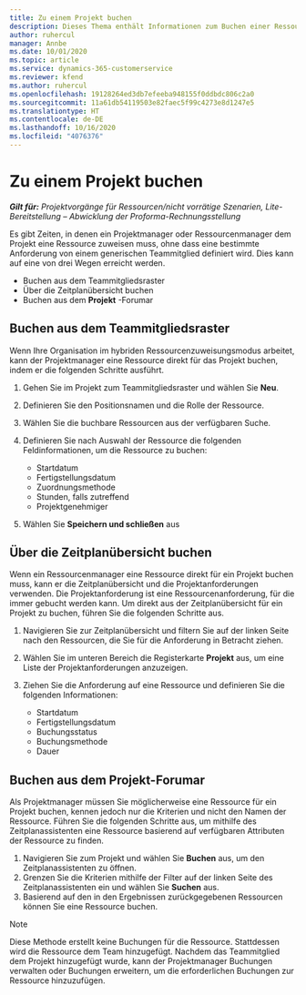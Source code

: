 ```yaml
---
title: Zu einem Projekt buchen
description: Dieses Thema enthält Informationen zum Buchen einer Ressource für ein Projekt.
author: ruhercul
manager: Annbe
ms.date: 10/01/2020
ms.topic: article
ms.service: dynamics-365-customerservice
ms.reviewer: kfend
ms.author: ruhercul
ms.openlocfilehash: 19128264ed3db7efeeba948155f0ddbdc806c2a0
ms.sourcegitcommit: 11a61db54119503e82faec5f99c4273e8d1247e5
ms.translationtype: HT
ms.contentlocale: de-DE
ms.lasthandoff: 10/16/2020
ms.locfileid: "4076376"
---
```

# <a name="book-to-a-project"></a>Zu einem Projekt buchen

_**Gilt für:** Projektvorgänge für Ressourcen/nicht vorrätige Szenarien, Lite-Bereitstellung – Abwicklung der Proforma-Rechnungsstellung_

Es gibt Zeiten, in denen ein Projektmanager oder Ressourcenmanager dem Projekt eine Ressource zuweisen muss, ohne dass eine bestimmte Anforderung von einem generischen Teammitglied definiert wird. Dies kann auf eine von drei Wegen erreicht werden.

- Buchen aus dem Teammitgliedsraster
- Über die Zeitplanübersicht buchen
- Buchen aus dem **Projekt** -Forumar

## <a name="book-from-the-team-member-grid"></a>Buchen aus dem Teammitgliedsraster

Wenn Ihre Organisation im hybriden Ressourcenzuweisungsmodus arbeitet, kann der Projektmanager eine Ressource direkt für das Projekt buchen, indem er die folgenden Schritte ausführt.

1. Gehen Sie im Projekt zum Teammitgliedsraster und wählen Sie **Neu**.
2. Definieren Sie den Positionsnamen und die Rolle der Ressource.
3. Wählen Sie die buchbare Ressourcen aus der verfügbaren Suche.
4. Definieren Sie nach Auswahl der Ressource die folgenden Feldinformationen, um die Ressource zu buchen:

    - Startdatum
    - Fertigstellungsdatum
    - Zuordnungsmethode
    - Stunden, falls zutreffend
    - Projektgenehmiger

6. Wählen Sie **Speichern und schließen** aus

## <a name="book-from-the-schedule-board"></a>Über die Zeitplanübersicht buchen

Wenn ein Ressourcenmanager eine Ressource direkt für ein Projekt buchen muss, kann er die Zeitplanübersicht und die Projektanforderungen verwenden. Die Projektanforderung ist eine Ressourcenanforderung, für die immer gebucht werden kann. Um direkt aus der Zeitplanübersicht für ein Projekt zu buchen, führen Sie die folgenden Schritte aus.

1. Navigieren Sie zur Zeitplanübersicht und filtern Sie auf der linken Seite nach den Ressourcen, die Sie für die Anforderung in Betracht ziehen.
2. Wählen Sie im unteren Bereich die Registerkarte **Projekt** aus, um eine Liste der Projektanforderungen anzuzeigen.
3. Ziehen Sie die Anforderung auf eine Ressource und definieren Sie die folgenden Informationen:

    - Startdatum
    - Fertigstellungsdatum
    - Buchungsstatus
    - Buchungsmethode
    - Dauer

## <a name="book-from-the-project-form"></a>Buchen aus dem Projekt-Forumar

Als Projektmanager müssen Sie möglicherweise eine Ressource für ein Projekt buchen, kennen jedoch nur die Kriterien und nicht den Namen der Ressource. Führen Sie die folgenden Schritte aus, um mithilfe des Zeitplanassistenten eine Ressource basierend auf verfügbaren Attributen der Ressource zu finden. 

1. Navigieren Sie zum Projekt und wählen Sie **Buchen** aus, um den Zeitplanassistenten zu öffnen.
2. Grenzen Sie die Kriterien mithilfe der Filter auf der linken Seite des Zeitplanassistenten ein und wählen Sie **Suchen** aus.
3. Basierend auf den in den Ergebnissen zurückgegebenen Ressourcen können Sie eine Ressource buchen.

> [!NOTE]
> Diese Methode erstellt keine Buchungen für die Ressource. Stattdessen wird die Ressource dem Team hinzugefügt. Nachdem das Teammitglied dem Projekt hinzugefügt wurde, kann der Projektmanager Buchungen verwalten oder Buchungen erweitern, um die erforderlichen Buchungen zur Ressource hinzuzufügen.
